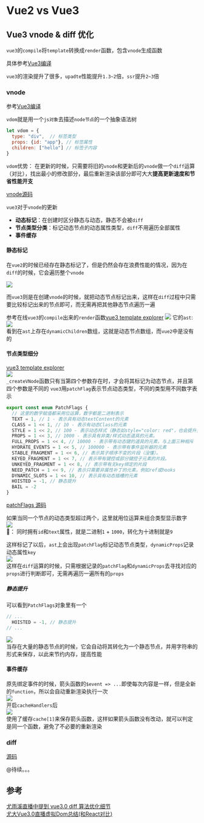 # Vue2 vs Vue3

## Vue3 vnode & diff 优化
`vue3`的`compile`将`template`转换成`render`函数，包含`vnode`生成函数

具体参考[Vue3编译](../Vue3编译/README.md)

`vue3`的渲染提升了很多，`upadte`性能提升`1.3~2`倍，`ssr`提升`2~3`倍

### vnode
参考[Vue3编译](../Vue3编译/README.md)

`vdom`就是用一个`js对象`去描述`node节点`的一个抽象语法树

```js
let vdom = {
  type: "div",  // 标签类型
  props: {id: "app"}, // 标签属性
  children: ["hello"] // 标签子内容
}
```
`vdom`优势：
在更新的时候，只需要将旧的`vnode`和更新后的`vnode`做一个`diff`运算（对比），找出最小的修改部分，最后重新渲染该部分即可大大**提高更新速度和节省性能开支**

[vnode源码](https://github.com/vuejs/vue-next/blob/cf2f278f48e21ff8e2a325c09eb0c7ab5bf5a1f4/packages/runtime-core/src/vnode.ts#L291)

`vue3`对于`vnode`的更新
- **动态标记**：在创建时区分静态与动态，静态不会被`diff`
- **节点类型分类**：标记动态节点的动态属性类型，`diff`不用遍历全部属性
- **事件缓存**

#### 静态标记
在`vue2`的时候已经存在静态标记了，但是仍然会存在浪费性能的情况，因为在`diff`的时候，它会遍历整个`vnode`

![](./vnode2.6.png)

而`vue3`则是在创建`vnode`的时候，就把动态节点标记出来，这样在`diff`过程中只需要比较标记出来的节点即可，而无需再把其他静态节点遍历一遍

参考在线`vue3`的`compile`出来的`render`函数[vue3 template explorer](https://vue-next-template-explorer.netlify.app/#%7B%22src%22%3A%22%3Cdiv%20id%3D%5C%22app%5C%22%3E%5Cn%20%20%3Cdiv%3EHello%20World%3C%2Fdiv%3E%5Cn%20%20%3Cdiv%3E%7B%7Bname%7D%7D%3C%2Fdiv%3E%5Cn%3C%2Fdiv%3E%22%2C%22ssr%22%3Afalse%2C%22options%22%3A%7B%22mode%22%3A%22module%22%2C%22prefixIdentifiers%22%3Afalse%2C%22optimizeBindings%22%3Afalse%2C%22hoistStatic%22%3Afalse%2C%22cacheHandlers%22%3Afalse%2C%22scopeId%22%3Anull%7D%7D)
![](./render1.png)
它的`ast`:  
![](https://user-gold-cdn.xitu.io/2020/4/22/1719fd770ba11208?imageslim)  
看到在`ast`上存在`dynamicChildren`数组，这就是动态节点数组，而`vue2`中是没有的


#### 节点类型细分
[vue3 template explorer](https://vue-next-template-explorer.netlify.app/#%7B%22src%22%3A%22%3Cdiv%20id%3D%5C%22app%5C%22%3E%5Cn%20%20%3Cdiv%3EHello%20World%3C%2Fdiv%3E%5Cn%20%20%3Cdiv%3E%7B%7Bname%7D%7D%3C%2Fdiv%3E%5Cn%3C%2Fdiv%3E%22%2C%22ssr%22%3Afalse%2C%22options%22%3A%7B%22mode%22%3A%22module%22%2C%22prefixIdentifiers%22%3Afalse%2C%22optimizeBindings%22%3Afalse%2C%22hoistStatic%22%3Afalse%2C%22cacheHandlers%22%3Afalse%2C%22scopeId%22%3Anull%7D%7D)  
![](./render.png)  
`_createVNode`函数只有当第四个参数存在时，才会将其标记为动态节点，并且第四个参数是不同的
`vue3`用`patchFlag`表示节点动态类型，不同的类型用不同数字表示
```js
export const enum PatchFlags {
  // 这里的数字赋值都采用位运算，数字都是二进制表示
  TEXT = 1, // 1 - 表示具有动态textContent的元素
  CLASS = 1 << 1, // 10 - 表示有动态Class的元素
  STYLE = 1 << 2, // 100 - 表示动态样式（静态如style="color: red"，也会提升至动态）
  PROPS = 1 << 3, // 1000 - 表示具有非类/样式动态道具的元素。
  FULL_PROPS = 1 << 4, // 10000 - 表示带有动态键的道具的元素，与上面三种相斥
  HYDRATE_EVENTS = 1 << 5, // 100000 - 表示带有事件监听器的元素
  STABLE_FRAGMENT = 1 << 6, // 表示其子顺序不变的片段（没懂）。 
  KEYED_FRAGMENT = 1 << 7, // 表示带有键控或部分键控子元素的片段。
  UNKEYED_FRAGMENT = 1 << 8, // 表示带有无key绑定的片段
  NEED_PATCH = 1 << 9, // 表示只需要非属性补丁的元素，例如ref或hooks
  DYNAMIC_SLOTS = 1 << 10, // 表示具有动态插槽的元素
  HOISTED = -1, // 静态提升
  BAIL = -2 
}
```
[patchFlags 源码](https://github.com/vuejs/vue-next/blob/cf2f278f48e21ff8e2a325c09eb0c7ab5bf5a1f4/packages/shared/src/patchFlags.ts)

如果当同一个节点的动态类型超过两个，这里就用位运算来组合类型显示数字  
![](./render3.png)  
🌰： 同时拥有`id`和`text`属性，就是二进制`1` + `1000`，转化为十进制就是`9`

这样标记了以后，`ast`上会出现`patchFlag`标记动态节点类型，`dynamicProps`记录动态属性`key`  
![](https://user-gold-cdn.xitu.io/2020/4/22/1719fe1243172c9d?imageslim)  
这样在`diff`运算的时候，只需根据记录的`patchFlag`和`dynamicProps`去寻找对应的`props`进行判断即可，无需再遍历一遍所有的`props`

##### 静态提升
可以看到`PatchFlags`对象里有一个
```js
// ...
  HOISTED = -1, // 静态提升
// ...
```
![](./render4.png)  
当存在大量的静态节点的时候，它会自动将其转化为一个静态节点，并用字符串的形式来保存，以此来节约内存，提高性能

#### 事件缓存
原先绑定事件的时候，箭头函数的`$event => ...`即使每次内容是一样，但是全新的`function`，所以会自动重新渲染执行一次  
![](./render5.1.png)  
开启`cacheHandlers`后  
![](./render5.2.png)  
使用了缓存`cache[1]`来保存箭头函数，这样如果箭头函数没有改动，就可以判定是同一个函数，避免了不必要的重新渲染

### diff 
[源码](https://github.com/vuejs/vue-next/blob/cf2f278f48e21ff8e2a325c09eb0c7ab5bf5a1f4/packages/runtime-core/src/renderer.ts#L1544)

@待续。。。

## 参考
[尤雨溪直播中提到 vue3.0 diff 算法优化细节](https://juejin.im/post/5e9ee8a6f265da47b27da28c)  
[尤大Vue3.0直播虚拟Dom总结(和React对比)](https://juejin.im/post/5e9faa8fe51d4546fe263eda)